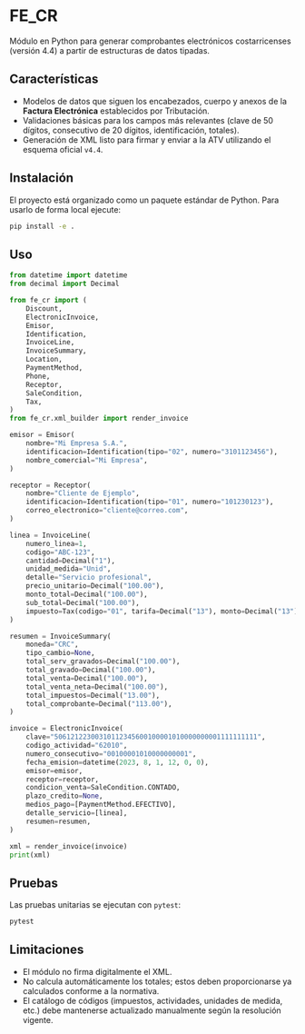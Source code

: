 # FE_CR

Módulo en Python para generar comprobantes electrónicos costarricenses (versión 4.4) a partir de estructuras de datos tipadas.

## Características

- Modelos de datos que siguen los encabezados, cuerpo y anexos de la **Factura Electrónica** establecidos por Tributación.
- Validaciones básicas para los campos más relevantes (clave de 50 dígitos, consecutivo de 20 dígitos, identificación, totales).
- Generación de XML listo para firmar y enviar a la ATV utilizando el esquema oficial `v4.4`.

## Instalación

El proyecto está organizado como un paquete estándar de Python. Para usarlo de forma local ejecute:

```bash
pip install -e .
```

## Uso

```python
from datetime import datetime
from decimal import Decimal

from fe_cr import (
    Discount,
    ElectronicInvoice,
    Emisor,
    Identification,
    InvoiceLine,
    InvoiceSummary,
    Location,
    PaymentMethod,
    Phone,
    Receptor,
    SaleCondition,
    Tax,
)
from fe_cr.xml_builder import render_invoice

emisor = Emisor(
    nombre="Mi Empresa S.A.",
    identificacion=Identification(tipo="02", numero="3101123456"),
    nombre_comercial="Mi Empresa",
)

receptor = Receptor(
    nombre="Cliente de Ejemplo",
    identificacion=Identification(tipo="01", numero="101230123"),
    correo_electronico="cliente@correo.com",
)

linea = InvoiceLine(
    numero_linea=1,
    codigo="ABC-123",
    cantidad=Decimal("1"),
    unidad_medida="Unid",
    detalle="Servicio profesional",
    precio_unitario=Decimal("100.00"),
    monto_total=Decimal("100.00"),
    sub_total=Decimal("100.00"),
    impuesto=Tax(codigo="01", tarifa=Decimal("13"), monto=Decimal("13")),
)

resumen = InvoiceSummary(
    moneda="CRC",
    tipo_cambio=None,
    total_serv_gravados=Decimal("100.00"),
    total_gravado=Decimal("100.00"),
    total_venta=Decimal("100.00"),
    total_venta_neta=Decimal("100.00"),
    total_impuestos=Decimal("13.00"),
    total_comprobante=Decimal("113.00"),
)

invoice = ElectronicInvoice(
    clave="50612122300310112345600100001010000000001111111111",
    codigo_actividad="62010",
    numero_consecutivo="00100001010000000001",
    fecha_emision=datetime(2023, 8, 1, 12, 0, 0),
    emisor=emisor,
    receptor=receptor,
    condicion_venta=SaleCondition.CONTADO,
    plazo_credito=None,
    medios_pago=[PaymentMethod.EFECTIVO],
    detalle_servicio=[linea],
    resumen=resumen,
)

xml = render_invoice(invoice)
print(xml)
```

## Pruebas

Las pruebas unitarias se ejecutan con `pytest`:

```bash
pytest
```

## Limitaciones

- El módulo no firma digitalmente el XML.
- No calcula automáticamente los totales; estos deben proporcionarse ya calculados conforme a la normativa.
- El catálogo de códigos (impuestos, actividades, unidades de medida, etc.) debe mantenerse actualizado manualmente según la resolución vigente.
